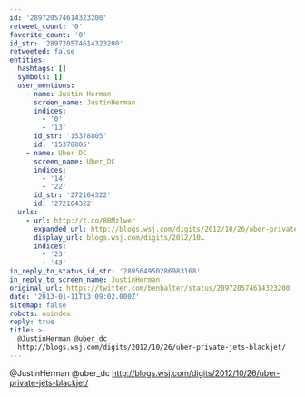 ```yaml
---
id: '289720574614323200'
retweet_count: '0'
favorite_count: '0'
id_str: '289720574614323200'
retweeted: false
entities:
  hashtags: []
  symbols: []
  user_mentions:
    - name: Justin Herman
      screen_name: JustinHerman
      indices:
        - '0'
        - '13'
      id_str: '15378805'
      id: '15378805'
    - name: Uber DC
      screen_name: Uber_DC
      indices:
        - '14'
        - '22'
      id_str: '272164322'
      id: '272164322'
  urls:
    - url: http://t.co/8BMzlwer
      expanded_url: http://blogs.wsj.com/digits/2012/10/26/uber-private-jets-blackjet/
      display_url: blogs.wsj.com/digits/2012/10…
      indices:
        - '23'
        - '43'
in_reply_to_status_id_str: '289564950286983168'
in_reply_to_screen_name: JustinHerman
original_url: https://twitter.com/benbalter/status/289720574614323200
date: '2013-01-11T13:09:02.000Z'
sitemap: false
robots: noindex
reply: true
title: >-
  @JustinHerman @uber_dc
  http://blogs.wsj.com/digits/2012/10/26/uber-private-jets-blackjet/
---
```


@JustinHerman @uber_dc http://blogs.wsj.com/digits/2012/10/26/uber-private-jets-blackjet/